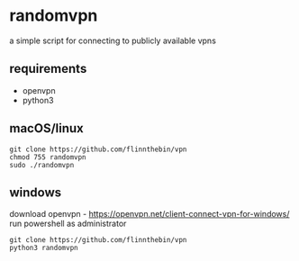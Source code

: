 # randomvpn

a simple script for connecting to publicly available vpns

## requirements

- openvpn
- python3

## macOS/linux

```git clone https://github.com/flinnthebin/vpn```   
```chmod 755 randomvpn```   
```sudo ./randomvpn```   

## windows

download openvpn - https://openvpn.net/client-connect-vpn-for-windows/
run powershell as administrator

```git clone https://github.com/flinnthebin/vpn```   
```python3 randomvpn```   

